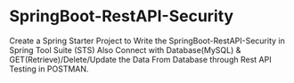 # SpringBoot-RestAPI-Security
Create a Spring Starter Project to Write the SpringBoot-RestAPI-Security in Spring Tool Suite (STS) Also Connect with Database(MySQL) &amp; GET(Retrieve)/Delete/Update the Data From Database through Rest API Testing in POSTMAN.

